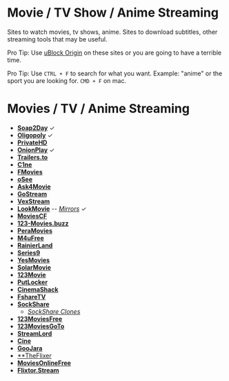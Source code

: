 # Movie / TV Show / Anime Streaming
Sites to watch movies, tv shows, anime. Sites to download subtitles, other streaming tools that may be useful. 

Pro Tip: Use [uBlock Origin](https://github.com/gorhill/uBlock#installation) on these sites or you are going to have a terrible time.

Pro Tip: Use `CTRL + F` to search for what you want. Example: "anime" or the sport you are looking for.
`CMD + F` on mac.

# Movies / TV  / Anime Streaming

- [**Soap2Day**](https://soapgate.org) ✓
- [**Oligopoly**](https://olgply.com) ✓
- [**PrivateHD**](https://privatehd.xyz)
- [**OnionPlay**](https://onionplay.network) ✓
- [**Trailers.to**](https://trailers.to)
- [**C1ne**](https://c1ne.co)
- [**FMovies**](https://fmovies.name)
- [**oSee**](https://osee.in)
- [**Ask4Movie**](https://ask4movie.me)
- [**GoStream**](https://gostream.site)
- [**VexStream**](https://vexmovies.org)
- [**LookMovie**](https://lookmovie2.to) -- [_Mirrors_](https://proxymirrorlookmovie.github.io) ✓
- [**MoviesCF**](https://movies.cf/Landing)
- [**123-Movies.buzz**](https://123-movies.buzz)
- [**PeraMovies**](https://peramovies.club)
- [**M4uFree**](https://m4ufree.com)
- [**RainierLand**](https://rainierland.to)
- [**Series9**](https://series9.la)
- [**YesMovies**](https://yesmovies.ag)
- [**SolarMovie**](https://solarmovie.to)
- [**123Movie**](https://0123movie.net)
- [**PutLocker**](https://putlocker.vip)
- [**CinemaShack**](https://cinemashack.co)
- [**FshareTV**](https://fsharetv.co)
- [**SockShare**](https://sockshare.ac)
    - [_SockShare Clones_](https://gitlab.com/toolbox-resources/lists/-/raw/main/sockshare.ac.txt)
- [**123MoviesFree**](https://ww1.123moviesfree.net)
- [**123MoviesGoTo**](https://123moviesgoto.com)
- [**StreamLord**](http://streamlord.com)
- [**Cine**](https://cine.to)
- [**GooJara**](https://www.goojara.to/)
- [**TheFlixer](https://theflixer.tv)
- [**MoviesOnlineFree**](https://moviesonlinefree.net)
- [**Flixtor.Stream**](https://flixtor.stream)
